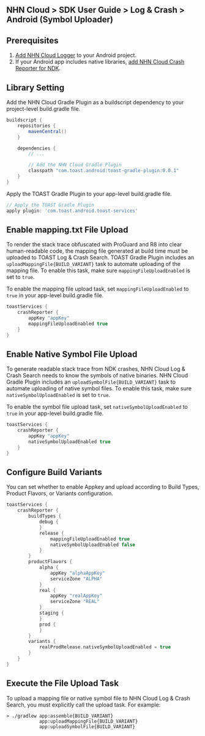 ## NHN Cloud > SDK User Guide > Log & Crash > Android (Symbol Uploader)

## Prerequisites

1. [Add NHN Cloud Logger](https://docs.nhncloud.com/zh/TOAST/zh/toast-sdk/log-collector-android/) to your Android project.
2. If your Android app includes native libraries, [add NHN Cloud Crash Reporter for NDK](https://docs.nhncloud.com/zh/TOAST/zh/toast-sdk/log-collector-ndk/).

## Library Setting

Add the NHN Cloud Gradle Plugin as a buildscript dependency to your project-level build.gradle file.

```groovy
buildscript {
    repositories {
        mavenCentral()
    }

    dependencies {
        // ...

        // Add the NHN Cloud Gradle Plugin
        classpath "com.toast.android:toast-gradle-plugin:0.0.1"
    }
}
```

Apply the TOAST Gradle Plugin to your app-level build.gradle file.

```groovy
// Apply the TOAST Gradle Plugin
apply plugin: 'com.toast.android.toast-services'
```

## Enable mapping.txt File Upload

To render the stack trace obfuscated with ProGuard and R8 into clear human-readable code, the mapping file generated at build time must be uploaded to TOAST Log & Crash Search.
TOAST Gradle Plugin includes an `uploadMappingFile{BUILD_VARIANT}` task to automate uploading of the mapping file.  To enable this task, make sure `mappingFileUploadEnabled` is set to `true`.


To enable the mapping file upload task, set `mappingFileUploadEnabled` to `true` in your app-level build.gradle file.

```groovy
toastServices {
    crashReporter {
        appKey "appKey"
        mappingFileUploadEnabled true
    }
}
```

## Enable Native Symbol File Upload

To generate readable stack trace from NDK crashes, NHN Cloud Log & Crash Search needs to know the symbols of native binaries.
NHN Cloud Gradle Plugin includes an `uploadSymbolFile{BUILD_VARIANT}` task to automate uploading of native symbol files.
To enable this task, make sure `nativeSymbolUploadEnabled` is set to `true`.

To enable the symbol file upload task, set `nativeSymbolUploadEnabled` to `true` in your app-level build.gradle file.

```groovy
toastServices {
    crashReporter {
        appKey "appKey"
        nativeSymbolUploadEnabled true
    }
}
```

## Configure Build Variants

You can set whether to enable Appkey and upload according to Build Types, Product Flavors, or Variants configuration.

```groovy
toastServices {
    crashReporter {
        buildTypes {
            debug {
            }
            release {
                mappingFileUploadEnabled true
                nativeSymbolUploadEnabled false
            }
        }
        productFlavors {
            alpha {
                appKey "alphaAppKey"
                serviceZone "ALPHA"
            }
            real {
                appKey "realAppKey"
                serviceZone "REAL"
            }
            staging {
            }
            prod {
            }
        }
        variants {
            realProdRelease.nativeSymbolUploadEnabled = true
        }
    }
}
```

## Execute the File Upload Task

To upload a mapping file or native symbol file to NHN Cloud Log & Crash Search, you must explicitly call the upload task.
For example:

```
> ./gradlew app:assemble{BUILD_VARIANT}
            app:uploadMappingFile{BUILD_VARIANT}
            app:uploadSymbolFile{BUILD_VARIANT}
```
